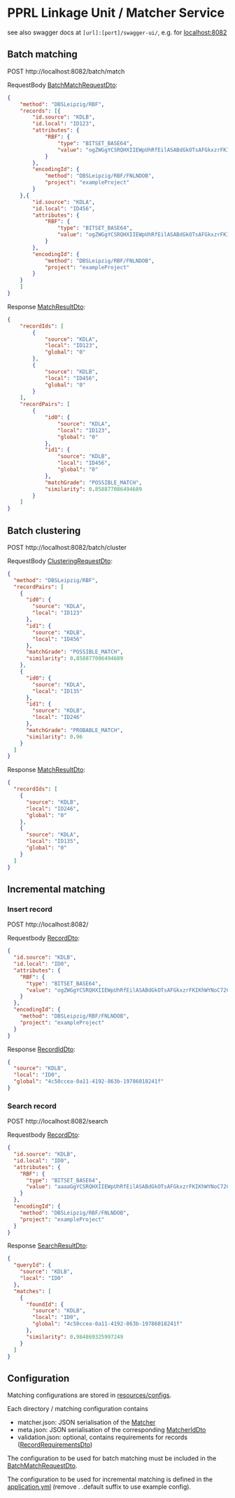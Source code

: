 # PPRL Linkage Unit / Matcher Service

see also swagger docs at `[url]:[port]/swagger-ui/`, e.g. for
[localhost:8082](http://localhost:8082/swagger-ui/index.html)

## Batch matching
POST http://localhost:8082/batch/match

RequestBody [BatchMatchRequestDto](src/main/java/de/unileipzig/dbs/pprl/service/linkageunit/data/dto/BatchMatchRequestDto.java):
```json
{
    "method": "DBSLeipzig/RBF",
    "records": [{
        "id.source": "KDLB",
        "id.local": "ID123",
        "attributes": {
            "RBF": {
                "type": "BITSET_BASE64",
                "value": "ogZWGgYCSRQHXIIEWpUhRfEilASABdGkOTsAFGkxzrFKIKhWYNoC72CKREVBQSkpEGEwQiRAQUAKaFk+EoFEAzKjeIhMNQQQRCB4IU6WppgxNYgQAiSAQ7EqpAPg3ASFIIEeO4SG94AUTJQzbbUOALTwQ9GEk6EVhgc1grECXQc="
            }
        },
        "encodingId": {
            "method": "DBSLeipzig/RBF/FNLNDOB",
            "project": "exampleProject"
        }
    },{
        "id.source": "KDLA",
        "id.local": "ID456",
        "attributes": {
            "RBF": {
                "type": "BITSET_BASE64",
                "value": "ogZWGgYCSRQHXIIEWpUhRfEilASABdGkOTsAFGkxzrFKIKhWYNoC72CKREVBQSkpEGEwQiRAQUAKaFk+EoFEAzaaaaaaaaAAAAAAAAAWAAAAAAAAAAAAAAAAAAAAAAAAAAAAO4SG94AUTJQzbbUOALTwQ9GEk6EVhgc1grECXQc="
            }
        },
        "encodingId": {
            "method": "DBSLeipzig/RBF/FNLNDOB",
            "project": "exampleProject"
        }
    }
    ]
}
```

Response [MatchResultDto](src/main/java/de/unileipzig/dbs/pprl/service/linkageunit/data/dto/MatchResultDto.java):
```json
{
    "recordIds": [
        {
            "source": "KDLA",
            "local": "ID123",
            "global": "0"
        },
        {
            "source": "KDLB",
            "local": "ID456",
            "global": "0"
        }
    ],
    "recordPairs": [
        {
            "id0": {
                "source": "KDLA",
                "local": "ID123",
                "global": "0"
            },
            "id1": {
                "source": "KDLB",
                "local": "ID456",
                "global": "0"
            },
            "matchGrade": "POSSIBLE_MATCH",
            "similarity": 0.858877086494689
        }
    ]
}
```

## Batch clustering
POST http://localhost:8082/batch/cluster

RequestBody [ClusteringRequestDto](src/main/java/de/unileipzig/dbs/pprl/service/linkageunit/data/dto/ClusteringRequestDto.java):
```json
{
  "method": "DBSLeipzig/RBF",
  "recordPairs": [
    {
      "id0": {
        "source": "KDLA",
        "local": "ID123"
      },
      "id1": {
        "source": "KDLB",
        "local": "ID456"
      },
      "matchGrade": "POSSIBLE_MATCH",
      "similarity": 0.858877086494689
    },
    {
      "id0": {
        "source": "KDLA",
        "local": "ID135"
      },
      "id1": {
        "source": "KDLB",
        "local": "ID246"
      },
      "matchGrade": "PROBABLE_MATCH",
      "similarity": 0.96
    }
  ]
}
```

Response [MatchResultDto](src/main/java/de/unileipzig/dbs/pprl/service/linkageunit/data/dto/MatchResultDto.java):
```json
{
  "recordIds": [
    {
      "source": "KDLB",
      "local": "ID246",
      "global": "0"
    },
    {
      "source": "KDLA",
      "local": "ID135",
      "global": "0"
    }
  ]
}
```

## Incremental matching
### Insert record
POST http://localhost:8082/

Requestbody [RecordDto](../common/src/main/java/de/unileipzig/dbs/pprl/service/common/data/dto/RecordDto.java):
```json
{
  "id.source": "KDLB",
  "id.local": "ID0",
  "attributes": {
    "RBF": {
      "type": "BITSET_BASE64",
      "value": "ogZWGgYCSRQHXIIEWpUhRfEilASABdGkOTsAFGkxzrFKIKhWYNoC72CKREVBQSkpEGEwQiRAQUAKaFk+EoFEAzKjeIhMNQQQRCB4IU6WppgxNYgQAiSAQ7EqpAPg3ASFIIEeO4SG94AUTJQzbbUOALTwQ9GEk6EVhgc1grECXQc="
    }
  },
  "encodingId": {
    "method": "DBSLeipzig/RBF/FNLNDOB",
    "project": "exampleProject"
  }
}
```

Response [RecordIdDto](../common/src/main/java/de/unileipzig/dbs/pprl/service/common/data/dto/RecordIdDto.java):
```json
{
  "source": "KDLB",
  "local": "ID0",
  "global": "4c50ccea-0a11-4192-863b-19786018241f"
}
```

### Search record
POST http://localhost:8082/search

Requestbody [RecordDto](../common/src/main/java/de/unileipzig/dbs/pprl/service/common/data/dto/RecordDto.java):
```json
{
  "id.source": "KDLB",
  "id.local": "ID0",
  "attributes": {
    "RBF": {
      "type": "BITSET_BASE64",
      "value": "aaaaGgYCSRQHXIIEWpUhRfEilASABdGkOTsAFGkxzrFKIKhWYNoC72CKREVBQSkpEGEwQiRAQUAKaFk+EoFEAzKjeIhMNQQQRCB4IU6WppgxNYgQAiSAQ7EqpAPg3ASFIIEeO4SG94AUTJQzbbUOALTwQ9GEk6EVhgc1grECXQc="
    }
  },
  "encodingId": {
    "method": "DBSLeipzig/RBF/FNLNDOB",
    "project": "exampleProject"
  }
}
```

Response [SearchResultDto](src/main/java/de/unileipzig/dbs/pprl/service/linkageunit/data/dto/SearchResultDto.java):
```json
{
  "queryId": {
    "source": "KDLB",
    "local": "ID0"
  },
  "matches": [
    {
      "foundId": {
        "source": "KDLB",
        "local": "ID0",
        "global": "4c50ccea-0a11-4192-863b-19786018241f"
      },
      "similarity": 0.984869325997249
    }
  ]
}
```

## Configuration
Matching configurations are stored in [resources/configs](src/main/resources/configs).

Each directory / matching configuration contains
- matcher.json: JSON serialisation of the
  [Matcher](../pprl-core/pprl-core-matcher/src/main/java/de/unileipzig/dbs/pprl/core/matcher/matcher/Matcher.java)
- meta.json: JSON serialisation of the corresponding
  [MatcherIdDto](src/main/java/de/unileipzig/dbs/pprl/service/linkageunit/data/dto/MatcherIdDto.java)
- validation.json: optional, contains requirements for records 
  ([RecordRequirementsDto](../common/src/main/java/de/unileipzig/dbs/pprl/service/common/data/dto/RecordRequirementsDto.java))

The configuration to be used for batch matching must be included in the
[BatchMatchRequestDto](src/main/java/de/unileipzig/dbs/pprl/service/linkageunit/data/dto/BatchMatchRequestDto.java).

The configuration to be used for incremental matching is defined in the 
[application.yml](src/main/resources/application.yml.default) (remove .
.default suffix to use example config).
